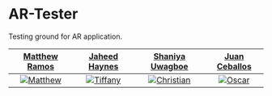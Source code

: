 # AR-Tester
Testing ground for AR application.

| <a href="https://github.com/MatthewRamos1" target="_blank">**Matthew Ramos**</a> | <a href="https://github.com/jaheedhaynes" target="_blank">**Jaheed Haynes**</a> | <a href="https://github.com/suwagboe" target="_blank">**Shaniya Uwagboe**</a> | <a href="https://github.com/Juan-Ceballos" target="_blank">**Juan Ceballos**</a> |
| :---: |:---:| :---:| :---: |
|[![Matthew](https://avatars1.githubusercontent.com/u/55724201?s=400&u=6e7849cffe27f1d70c75404471d5b95684c3d6f1&v=4)](https://github.com/maitreebain)| [![Tiffany](https://avatars2.githubusercontent.com/u/55755297?s=200&u=364f4a7c46054d81adf10cc9b63e5215b5a83515&v=4&s=30)](https://github.com/TiffanyObi)|[![Christian](https://avatars2.githubusercontent.com/u/55717913?s=200&u=6a26ab824fe75a6038add490238e47dc972ec603&v=4&s=30)](https://github.com/ChristianHurtado29)|[![Oscar](https://avatars3.githubusercontent.com/u/55722232?s=200&u=742a8f0f4cab152c96093d98305b09c92eddf8bc&v=4&s=30)](https://github.com/oscarvictoria)| 
